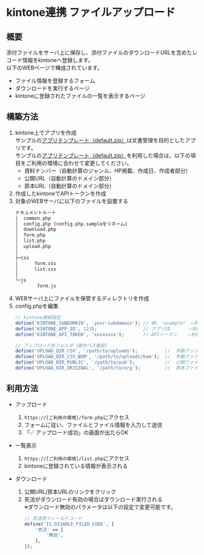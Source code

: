 kintone連携 ファイルアップロード
=====================================

## 概要
添付ファイルをサーバ上に保存し、添付ファイルのダウンロードURLを含めたレコード情報をkintoneへ登録します。  
以下のWEBページで構成されています。
 - ファイル情報を登録するフォーム
 - ダウンロードを実行するページ
 - kintoneに登録されたファイルの一覧を表示するページ

## 構築方法
1. kintone上でアプリを作成  
    サンプルの[アプリテンプレート（default.zip）](https://github.com/Kahiro-M/fileUploader4KntnFileSv/releases/)は文書管理を目的としたアプリです。  
    サンプルの[アプリテンプレート（default.zip）](https://github.com/Kahiro-M/fileUploader4KntnFileSv/releases/)を利用した場合は、以下の項目をご利用の環境に合わせて変更してください。
    - 資料ナンバー（自動計算のジャンル、HP掲載、作成日、作成者部分）
    - 公開URL（自動計算のドメイン部分）
    - 原本URL（自動計算のドメイン部分）
2. 作成したkintoneでAPIトークンを作成
3. 対象のWEBサーバに以下のファイルを設置する
    ```bash
    ドキュメントルート
    │  common.php
    │  config.php (config.php.sampleをリネーム)
    │  download.php
    │  form.php
    │  list.php
    │  upload.php
    │
    ├─css
    │      form.css
    │      list.css
    │
    └─js
            form.js
    ```
4. WEBサーバ上にファイルを保管するディレクトリを作成
5. config.phpを編集
    ```php
    // kintone接続設定
    define('KINTONE_SUBDOMAIN', 'your-subdomain'); // 例: "example"  ←利用環境に合わせて変更する
    define('KINTONE_APP_ID', 123);                 // アプリID       ←利用環境に合わせて変更する
    define('KINTONE_API_TOKEN', 'xxxxxxxx');       // APIトークン    ←利用環境に合わせて変更する

    // アップロード先フォルダ（絶対パス推奨）
    define('UPLOAD_DIR_CSV', '/path/to/uploads');          //  手動アップロード用のCSV  ←利用環境に合わせて変更する
    define('UPLOAD_DIR_CSV_BOM', '/path/to/uploads/bom');  //  手動アップロード用のCSV（BOMあり） ←利用環境に合わせて変更する
    define('UPLOAD_DIR_PUBLIC', '/path/to/pub');           //  公開ファイル保存場所     ←利用環境に合わせて変更する
    define('UPLOAD_DIR_ORIGINAL', '/path/to/org');         //  原本ファイル保存場所     ←利用環境に合わせて変更する
    ```

## 利用方法
- アップロード
    1. `https://[ご利用の環境]/form.php`にアクセス
    2. フォームに従い、ファイルとファイル情報を入力して送信
    3. 「✅ アップロード成功」の画面が出たらOK

- 一覧表示
    1. `https://[ご利用の環境]/list.php`にアクセス
    2. kintoneに登録されている情報が表示される

- ダウンロード
    1. 公開URL/原本URLのリンクをクリック
    2. 死活がダウンロード有効の場合はダウンロード実行される  
        ※ダウンロード無効のパラメータは以下の設定で変更可能です。
        ```php
        // 死活用フィールドコード
        define('IS_DISABLE_FILED_CODE', [
            '死活' => [
                '無効',
            ],
        ]);
        ```
